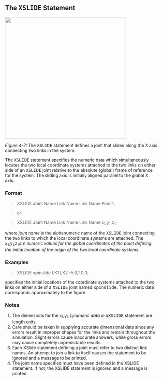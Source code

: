 ## The <tt>XSLIDE</tt> Statement ##
<img src='http://impsim.googlecode.com/svn/wiki/images/Manual_figure_ch4_7.png' height='400px' />

_Figure 4-7:_ The <tt>XSLIDE</tt> statement defines a joint that slides along the X axis connecting two links in the system.

The <tt>XSLIDE</tt> statement specifies the numeric data which simultaneously locates the two local
coordinate systems attached to the two links on either side of an <tt>XSLIDE</tt> joint relative to the absolute (global) frame of
reference for the system.  The sliding axis is initially aligned parallel to the global X axis.

### Format ###
> XSLIDE Joint Name Link Name Link Name Point1;

> or

> XSLIDE Joint Name Link Name Link Name x<sub>1</sub>,y<sub>1</sub>,z<sub>1</sub>;

where _joint name_ is the alphanumeric name of the <tt>XSLIDE</tt> joint connecting the two links to which the local coordinate systems are
attached.   The _x_<sub>1</sub>,y<sub>1</sub>,z<sub>1</sub>_are numeric values for the global coordinates of the point defining the initial location
of the origin of the two local coordinate systems._

### Examples ###
> XSLIDE xpinslide LK1 LK2 -5.0,1.0,0;

specifies the initial locations of the coordinate systems attached to the two links on either side of a <tt>XSLIDE</tt> joint named <tt>xpinslide</tt>.
The numeric data corresponds approximately to the figure.

### Notes ###
  1. The dimensions for the _x_<sub>1</sub>,y<sub>1</sub>,z<sub>1</sub>_numeric data in a_<tt>XSLIDE</tt> statement are length units.
  1. Care should be taken in supplying accurate dimensional data since any errors result in improper shapes for the links and remain throughout the simulation. Slight errors cause inaccurate answers, while gross errors may cause completely unpredictable results.
  1. Each XSlide statement defining a joint must refer to two distinct link names. An attempt to join a link to itself causes the statement to be ignored and a message to be printed.
  1. The joint name specified must have been defined in the XSLIDE statement. If not, the XSLIDE statement is ignored and a message is printed.
